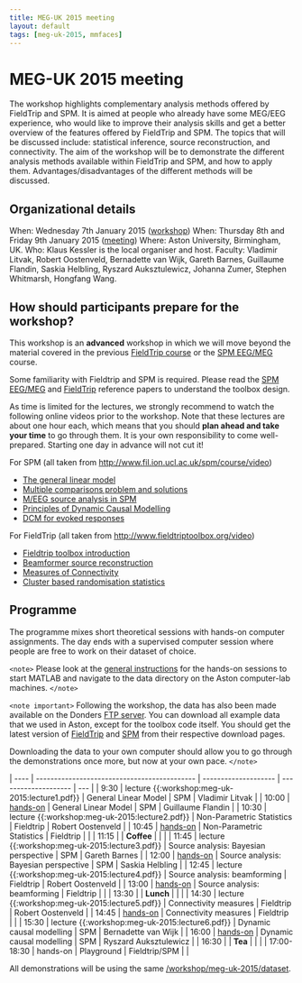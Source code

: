 ```yaml
---
title: MEG-UK 2015 meeting
layout: default
tags: [meg-uk-2015, mmfaces]
---
```


# MEG-UK 2015 meeting

The workshop highlights complementary analysis methods offered by FieldTrip and SPM. It is aimed at people who already have some MEG/EEG experience, who would like to improve their analysis skills and get a better overview of the features offered by FieldTrip and SPM. The topics that will be discussed include: statistical inference, source reconstruction, and connectivity. The aim of the workshop will be to demonstrate the different analysis methods available within FieldTrip and SPM, and how to apply them. Advantages/disadvantages of the different methods will be discussed.

## Organizational details

When: Wednesday 7th January 2015 ([workshop](http://www.aston.ac.uk/lhs/research/centres-facilities/brain-centre/meg-uk-2015/workshop))
When: Thursday 8th and Friday 9th January 2015 ([meeting](http://www.aston.ac.uk/lhs/research/centres-facilities/brain-centre/meg-uk-2015))
Where: Aston University, Birmingham, UK.
Who: Klaus Kessler is the local organiser and host.
Faculty: Vladimir Litvak, Robert Oostenveld, Bernadette van Wijk, Gareth Barnes, Guillaume Flandin, Saskia Helbling, Ryszard Auksztulewicz, Johanna Zumer, Stephen Whitmarsh, Hongfang Wang.

## How should participants prepare for the workshop?

This workshop is an **advanced** workshop in which we will move beyond the material covered in the previous [FieldTrip course](/workshop/birmingham) or the [SPM EEG/MEG](http://www.fil.ion.ucl.ac.uk/spm/course/slides14-meeg/) course.

Some familiarity with Fieldtrip and SPM is required. Please read the [SPM EEG/MEG](http://www.hindawi.com/journals/cin/2011/852961) and [FieldTrip](http://www.hindawi.com/journals/cin/2011/156869/) reference papers to understand the toolbox design.  

As time is limited for the lectures, we strongly recommend to watch the following online videos prior to the workshop. Note that these lectures are about one hour each, which means that you should **plan ahead and take your time** to go through them. It is your own responsibility to come well-prepared. Starting one day in advance will not cut it!

For SPM (all taken from http://www.fil.ion.ucl.ac.uk/spm/course/video)

*  [The general linear model](http://www.fil.ion.ucl.ac.uk/spm/course/video/#MEEG_GLM)
*  [Multiple comparisons problem and solutions](http://www.fil.ion.ucl.ac.uk/spm/course/video/#MEEG_MCP)
*  [M/EEG source analysis in SPM](http://www.fil.ion.ucl.ac.uk/spm/course/video/#MEEG_Source)
*  [Principles of Dynamic Causal Modelling](http://www.fil.ion.ucl.ac.uk/spm/course/video/#MEEG_PrincipleDCM)
*  [DCM for evoked responses](http://www.fil.ion.ucl.ac.uk/spm/course/video/#MEEG_DCM_ERP)

For FieldTrip (all taken from http://www.fieldtriptoolbox.org/video)

*  [Fieldtrip toolbox introduction](https://www.youtube.com/watch?v=zOxCqcYmIfA)
*  [Beamformer source reconstruction](https://www.youtube.com/watch?v=7eS11DtbIPw)
*  [Measures of Connectivity](https://www.youtube.com/watch?v=LKrxdrntWcQ)
*  [Cluster based randomisation statistics](https://www.youtube.com/watch?v=vOSfabsDUNg)

## Programme

The programme mixes short theoretical sessions with hands-on computer assignments. The day ends with a supervised computer session where people are free to work on their dataset of choice.

`<note>`
Please look at the [general instructions](/workshop/meg-uk-2015/general) for the hands-on sessions to start MATLAB and navigate to the data directory on the Aston computer-lab machines.
`</note>`

`<note important>`
Following the workshop, the data has also been made available on the Donders [FTP server](ftp://ftp.fieldtriptoolbox.org/pub/fieldtrip/example/meg-uk-2015). You can download all example data that we used in Aston, except for the toolbox code itself. You should get the latest version of [FieldTrip](/download) and [SPM](http://www.fil.ion.ucl.ac.uk/spm/software/download.html) from their respective download pages.

Downloading the data to your own computer should allow you to go through the demonstrations once more, but now at your own pace.
`</note>`

| ----        | --------------------------------------------                  | --------------------                  | --------------------  | ---                   |
| 9:30        | lecture {{:workshop:meg-uk-2015:lecture1.pdf}}                | General Linear Model                  | SPM                   | Vladimir Litvak       |
| 10:00       | [hands-on](/workshop/meg-uk-2015/spm_stats)                   | General Linear Model                  | SPM                   | Guillaume Flandin     |
| 10:30       | lecture {{:workshop:meg-uk-2015:lecture2.pdf}}                | Non-Parametric Statistics             | Fieldtrip             | Robert Oostenveld     |
| 10:45       | [hands-on](/workshop/meg-uk-2015/fieldtrip-stats-demo)        | Non-Parametric Statistics             | Fieldtrip             |                       |
| 11:15       |                                                               | **Coffee**                            |                       |                       |
| 11:45       | lecture {{:workshop:meg-uk-2015:lecture3.pdf}}                | Source analysis: Bayesian perspective | SPM                   | Gareth Barnes         |
| 12:00       | [hands-on](/workshop/meg-uk-2015/spm_source)                  | Source analysis: Bayesian perspective | SPM                   | Saskia Helbling       |
| 12:45       | lecture {{:workshop:meg-uk-2015:lecture4.pdf}}                | Source analysis: beamforming          | Fieldtrip             | Robert Oostenveld     |
| 13:00       | [hands-on](/workshop/meg-uk-2015/fieldtrip-beamformer-demo)   | Source analysis: beamforming          | Fieldtrip             |                       |
| 13:30       |                                                               | **Lunch**                             |                       |                       |
| 14:30       | lecture {{:workshop:meg-uk-2015:lecture5.pdf}}                | Connectivity measures                 | Fieldtrip             | Robert Oostenveld     |
| 14:45       | [hands-on](/workshop/meg-uk-2015/fieldtrip-connectivity-demo) | Connectivity measures                 | Fieldtrip             |                       |
| 15:30       | lecture {{:workshop:meg-uk-2015:lecture6.pdf}}                | Dynamic causal modelling              | SPM                   | Bernadette van Wijk   |
| 16:00       | [hands-on](/workshop/meg-uk-2015/dcm_tutorial)                | Dynamic causal modelling              | SPM                   | Ryszard Auksztulewicz |
| 16:30       |                                                               | **Tea**                               |                       |                       |
| 17:00-18:30 | hands-on                                                      | Playground                            | Fieldtrip/SPM         |                       |

All demonstrations will be using the same [/workshop/meg-uk-2015/dataset](/workshop/meg-uk-2015/dataset).
